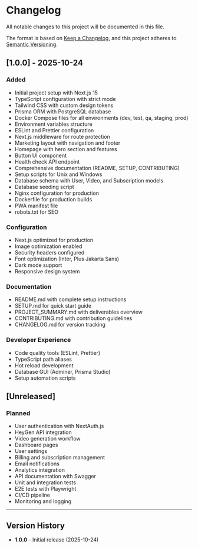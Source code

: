 # Changelog

All notable changes to this project will be documented in this file.

The format is based on [Keep a Changelog](https://keepachangelog.com/en/1.0.0/),
and this project adheres to [Semantic Versioning](https://semver.org/spec/v2.0.0.html).

## [1.0.0] - 2025-10-24

### Added
- Initial project setup with Next.js 15
- TypeScript configuration with strict mode
- Tailwind CSS with custom design tokens
- Prisma ORM with PostgreSQL database
- Docker Compose files for all environments (dev, test, qa, staging, prod)
- Environment variables structure
- ESLint and Prettier configuration
- Next.js middleware for route protection
- Marketing layout with navigation and footer
- Homepage with hero section and features
- Button UI component
- Health check API endpoint
- Comprehensive documentation (README, SETUP, CONTRIBUTING)
- Setup scripts for Unix and Windows
- Database schema with User, Video, and Subscription models
- Database seeding script
- Nginx configuration for production
- Dockerfile for production builds
- PWA manifest file
- robots.txt for SEO

### Configuration
- Next.js optimized for production
- Image optimization enabled
- Security headers configured
- Font optimization (Inter, Plus Jakarta Sans)
- Dark mode support
- Responsive design system

### Documentation
- README.md with complete setup instructions
- SETUP.md for quick start guide
- PROJECT_SUMMARY.md with deliverables overview
- CONTRIBUTING.md with contribution guidelines
- CHANGELOG.md for version tracking

### Developer Experience
- Code quality tools (ESLint, Prettier)
- TypeScript path aliases
- Hot reload development
- Database GUI (Adminer, Prisma Studio)
- Setup automation scripts

## [Unreleased]

### Planned
- User authentication with NextAuth.js
- HeyGen API integration
- Video generation workflow
- Dashboard pages
- User settings
- Billing and subscription management
- Email notifications
- Analytics integration
- API documentation with Swagger
- Unit and integration tests
- E2E tests with Playwright
- CI/CD pipeline
- Monitoring and logging

---

## Version History

- **1.0.0** - Initial release (2025-10-24)

